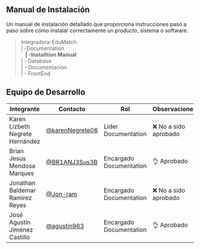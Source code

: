 ## **Manual de Instalación**

Un manual de instalación detallado que proporciona instrucciones paso a paso sobre cómo instalar correctamente un producto, sistema o software. 

>Integradora-EduMatch<br>
>| -Documentation<br>
>&nbsp;&nbsp; **| -Installtion Manual**<br>
>| - Database<br>
>| - Documentacion<br>
>| - FrontEnd

## Equipo de Desarrollo
|Integrante|Contacto|Rol|Observaciones|
|----------|-------|---|-------------|
| Karen Lizbeth Negrete Hernández|[@karenNegrete06](https://github.com/karenNegrete06)|Lider Documentation|❌ No a sido aprobado
| Brian Jesus Mendosa Marques|[@BR1ANJ3Sus3B](https://github.com/BR1ANJ3Sus3B)|Encargado Documentation|👌 Aprobado
| Jonathan Baldemar Ramirez Reyes|[@Jon-ram](https://github.com/Jon-ram)|Encargado Documentation|❌ No a sido aprobado
| José Agustín Jiménez Castillo|[@agustin963](https://github.com/agustin963)|Encargado Documentation|👌 Aprobado

